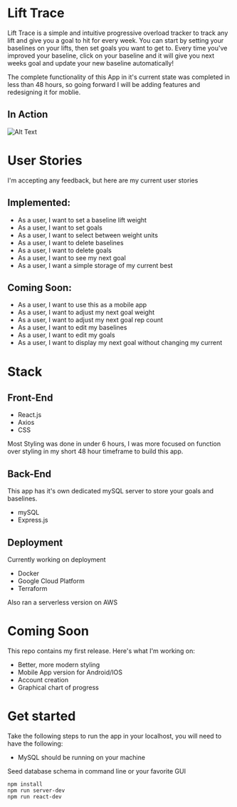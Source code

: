 
<!--
> This material was originally posted [here](http://www.quora.com/What-is-Amazons-approach-to-product-development-and-product-management). It is reproduced here for posterities sake.

There is an approach called "working backwards" that is widely used at Amazon. They work backwards from the customer, rather than starting with an idea for a product and trying to bolt customers onto it. While working backwards can be applied to any specific product decision, using this approach is especially important when developing new products or features.

For new initiatives a product manager typically starts by writing an internal press release announcing the finished product. The target audience for the press release is the new/updated product's customers, which can be retail customers or internal users of a tool or technology. Internal press releases are centered around the customer problem, how current solutions (internal or external) fail, and how the new product will blow away existing solutions.

If the benefits listed don't sound very interesting or exciting to customers, then perhaps they're not (and shouldn't be built). Instead, the product manager should keep iterating on the press release until they've come up with benefits that actually sound like benefits. Iterating on a press release is a lot less expensive than iterating on the product itself (and quicker!).

If the press release is more than a page and a half, it is probably too long. Keep it simple. 3-4 sentences for most paragraphs. Cut out the fat. Don't make it into a spec. You can accompany the press release with a FAQ that answers all of the other business or execution questions so the press release can stay focused on what the customer gets. My rule of thumb is that if the press release is hard to write, then the product is probably going to suck. Keep working at it until the outline for each paragraph flows.

Oh, and I also like to write press-releases in what I call "Oprah-speak" for mainstream consumer products. Imagine you're sitting on Oprah's couch and have just explained the product to her, and then you listen as she explains it to her audience. That's "Oprah-speak", not "Geek-speak".

Once the project moves into development, the press release can be used as a touchstone; a guiding light. The product team can ask themselves, "Are we building what is in the press release?" If they find they're spending time building things that aren't in the press release (overbuilding), they need to ask themselves why. This keeps product development focused on achieving the customer benefits and not building extraneous stuff that takes longer to build, takes resources to maintain, and doesn't provide real customer benefit (at least not enough to warrant inclusion in the press release).
 -->

# Lift Trace #
 Lift Trace is a simple and intuitive progressive overload tracker to track any lift and give you a goal to hit for every week. You can start by setting your baselines on your lifts, then set goals you want to get to. Every time you've improved your baseline, click on your baseline and it will give you next weeks goal and update your new baseline automatically!

 The complete functionality of this App in it's current state was completed in less than 48 hours, so going forward I will be adding features and redesigning it for moblie.

## In Action ##
<!-- TODO: screen capture functionality and upload gif -->
  ![Alt Text](https://thumbs.gfycat.com/GlitteringEsteemedAmericanmarten-size_restricted.gif)

# User Stories #
  I'm accepting any feedback, but here are my current user stories
## Implemented: ##
- As a user, I want to set a baseline lift weight
- As a user, I want to set goals
- As a user, I want to select between weight units
- As a user, I want to delete baselines
- As a user, I want to delete goals
- As a user, I want to see my next goal
- As a user, I want a simple storage of my current best


## Coming Soon: ##
- As a user, I want to use this as a mobile app
- As a user, I want to adjust my next goal weight
- As a user, I want to adjust my next goal rep count
- As a user, I want to edit my baselines
- As a user, I want to edit my goals
- As a user, I want to display my next goal without changing my current

# Stack #






## Front-End ##
- React.js
- Axios
- CSS

Most Styling was done in under 6 hours, I was more focused on function over styling in my short 48 hour timeframe to build this app.

## Back-End ##
This app has it's own dedicated mySQL server to store your goals and baselines.

- mySQL
- Express.js

## Deployment ##
Currently working on deployment

- Docker
- Google Cloud Platform
- Terraform

Also ran a serverless version on AWS

# Coming Soon #
This repo contains my first release. Here's what I'm working on:

- Better, more modern styling
- Mobile App version for Android/IOS
- Account creation
- Graphical chart of progress

# Get started #

Take the following steps to run the app in your localhost, you will need to have the following:
- MySQL should be running on your machine

Seed database schema in command line or your favorite GUI

```
npm install
npm run server-dev
npm run react-dev
```
